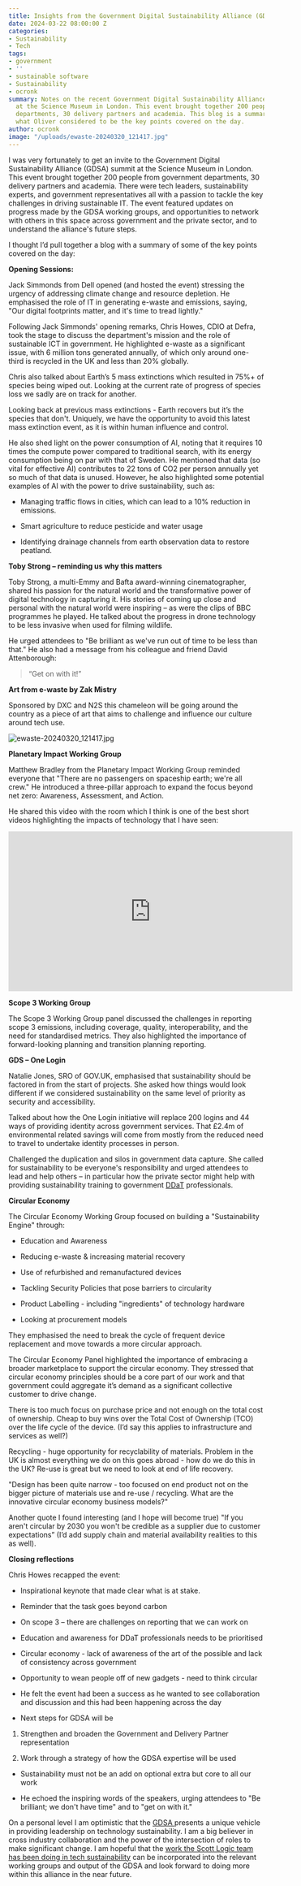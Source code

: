 ```yaml
---
title: Insights from the Government Digital Sustainability Alliance (GDSA) 2024 Summit
date: 2024-03-22 08:00:00 Z
categories:
- Sustainability
- Tech
tags:
- government
- ''
- sustainable software
- Sustainability
- ocronk
summary: Notes on the recent Government Digital Sustainability Alliance (GDSA) summit
  at the Science Museum in London. This event brought together 200 people from government
  departments, 30 delivery partners and academia. This blog is a summary of some of
  what Oliver considered to be the key points covered on the day.
author: ocronk
image: "/uploads/ewaste-20240320_121417.jpg"
---
```


I was very fortunately to get an invite to the Government Digital Sustainability Alliance (GDSA) summit at the Science Museum in London. This event brought together 200 people from government departments, 30 delivery partners and academia. There were tech leaders, sustainability experts, and government representatives all with a passion to tackle the key challenges in driving sustainable IT. The event featured updates on progress made by the GDSA working groups, and opportunities to network with others in this space across government and the private sector, and to understand the alliance's future steps.

I thought I’d pull together a blog with a summary of some of the key points covered on the day:

**Opening Sessions:**

Jack Simmonds from Dell opened (and hosted the event) stressing the urgency of addressing climate change and resource depletion. He emphasised the role of IT in generating e-waste and emissions, saying, "Our digital footprints matter, and it's time to tread lightly."

Following Jack Simmonds' opening remarks, Chris Howes, CDIO at Defra, took the stage to discuss the department's mission and the role of sustainable ICT in government. He highlighted e-waste as a significant issue, with 6 million tons generated annually, of which only around one-third is recycled in the UK and less than 20% globally.

Chris also talked about Earth’s 5 mass extinctions which resulted in 75%\+ of species being wiped out. Looking at the current rate of progress of species loss we sadly are on track for another.

Looking back at previous mass extinctions - Earth recovers but it’s the species that don't. Uniquely, we have the opportunity to avoid this latest mass extinction event, as it is within human influence and control.

He also shed light on the power consumption of AI, noting that it requires 10 times the compute power compared to traditional search, with its energy consumption being on par with that of Sweden. He mentioned that data (so vital for effective AI) contributes to 22 tons of CO2 per person annually yet so much of that data is unused. However, he also highlighted some potential examples of AI with the power to drive sustainability, such as:

* Managing traffic flows in cities, which can lead to a 10% reduction in emissions.

* Smart agriculture to reduce pesticide and water usage

* Identifying drainage channels from earth observation data to restore peatland.

**Toby Strong – reminding us why this matters**

Toby Strong, a multi-Emmy and Bafta award-winning cinematographer, shared his passion for the natural world and the transformative power of digital technology in capturing it. His stories of coming up close and personal with the natural world were inspiring – as were the clips of BBC programmes he played. He talked about the progress in drone technology to be less invasive when used for filming wildlife.

He urged attendees to "Be brilliant as we've run out of time to be less than that." He also had a message from his colleague and friend David Attenborough:

> “Get on with it!”

**Art from e-waste by Zak Mistry**

Sponsored by DXC and N2S this chameleon will be going around the country as a piece of art that aims to challenge and influence our culture around tech use.

![ewaste-20240320_121417.jpg](/uploads/ewaste-20240320_121417.jpg)

**Planetary Impact Working Group**

Matthew Bradley from the Planetary Impact Working Group reminded everyone that "There are no passengers on spaceship earth; we're all crew." He introduced a three-pillar approach to expand the focus beyond net zero: Awareness, Assessment, and Action.

He shared this video with the room which I think is one of the best short videos highlighting the impacts of technology that I have seen:

<iframe width="560" height="315" src="https://www.youtube.com/embed/Du7rBQ8Z4pk?si=z79pA2s53-5BCIIJ" title="YouTube video player" frameborder="0" allow="accelerometer; autoplay; clipboard-write; encrypted-media; gyroscope; picture-in-picture; web-share" referrerpolicy="strict-origin-when-cross-origin" allowfullscreen></iframe>

**Scope 3 Working Group**

The Scope 3 Working Group panel discussed the challenges in reporting scope 3 emissions, including coverage, quality, interoperability, and the need for standardised metrics. They also highlighted the importance of forward-looking planning and transition planning reporting.

**GDS – One Login**

Natalie Jones, SRO of GOV.UK, emphasised that sustainability should be factored in from the start of projects. She asked how things would look different if we considered sustainability on the same level of priority as security and accessibility.

Talked about how the One Login initiative will replace 200 logins and 44 ways of providing identity across government services. That £2.4m of environmental related savings will come from mostly from the reduced need to travel to undertake identity processes in person.

Challenged the duplication and silos in government data capture. She called for sustainability to be everyone's responsibility and urged attendees to lead and help others – in particular how the private sector might help with providing sustainability training to government [DDaT](https://ddat-capability-framework.service.gov.uk/) professionals.

**Circular Economy**

The Circular Economy Working Group focused on building a "Sustainability Engine" through:

* Education and Awareness

* Reducing e-waste & increasing material recovery

* Use of refurbished and remanufactured devices

* Tackling Security Policies that pose barriers to circularity

* Product Labelling - including "ingredients" of technology hardware

* Looking at procurement models

They emphasised the need to break the cycle of frequent device replacement and move towards a more circular approach.

The Circular Economy Panel highlighted the importance of embracing a broader marketplace to support the circular economy. They stressed that circular economy principles should be a core part of our work and that government could aggregate it’s demand as a significant collective customer to drive change.

There is too much focus on purchase price and not enough on the total cost of ownership. Cheap to buy wins over the Total Cost of Ownership (TCO) over the life cycle of the device. (I’d say this applies to infrastructure and services as well?)

Recycling - huge opportunity for recyclability of materials. Problem in the UK is almost everything we do on this goes abroad - how do we do this in the UK? Re-use is great but we need to look at end of life recovery.

"Design has been quite narrow - too focused on end product not on the bigger picture of materials use and re-use / recycling. What are the innovative circular economy business models?"

Another quote I found interesting (and I hope will become true) "If you aren't circular by 2030 you won't be credible as a supplier due to customer expectations” (I’d add supply chain and material availability realities to this as well).

**Closing reflections**

Chris Howes recapped the event:

* Inspirational keynote that made clear what is at stake.

* Reminder that the task goes beyond carbon

* On scope 3 – there are challenges on reporting that we can work on

* Education and awareness for DDaT professionals needs to be prioritised

* Circular economy - lack of awareness of the art of the possible and lack of consistency across government

* Opportunity to wean people off of new gadgets - need to think circular

* He felt the event had been a success as he wanted to see collaboration and discussion and this had been happening across the day

* Next steps for GDSA will be

1. Strengthen and broaden the Government and Delivery Partner representation

2. Work through a strategy of how the GDSA expertise will be used

* Sustainability must not be an add on optional extra but core to all our work

* He echoed the inspiring words of the speakers, urging attendees to "Be brilliant; we don't have time" and to "get on with it."

On a personal level I am optimistic that the [GDSA ](https://sustainableict.blog.gov.uk/category/sustainable-ict/gdsa/) presents a unique vehicle in providing leadership on technology sustainability. I am a big believer in cross industry collaboration and the power of the intersection of roles to make significant change. I am hopeful that the [work the Scott Logic team has been doing in tech sustainability](https://blog.scottlogic.com/category/sustainability.html) can be incorporated into the relevant working groups and output of the GDSA and look forward to doing more within this alliance in the near future.